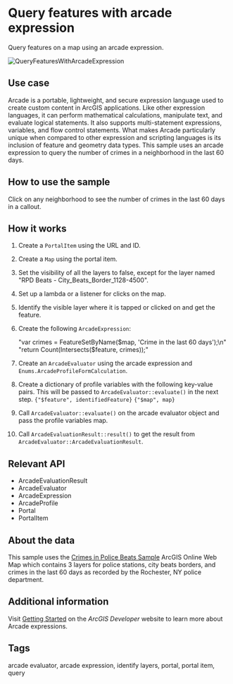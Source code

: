 # Query features with arcade expression

Query features on a map using an arcade expression.

![QueryFeaturesWithArcadeExpression](image.PNG)

## Use case
Arcade is a portable, lightweight, and secure expression language used to create custom content in ArcGIS applications. Like other expression languages, it can perform mathematical calculations, manipulate text, and evaluate logical statements. It also supports multi-statement expressions, variables, and flow control statements. What makes Arcade particularly unique when compared to other expression and scripting languages is its inclusion of feature and geometry data types. This sample uses an arcade expression to query the number of crimes in a neighborhood in the last 60 days.

## How to use the sample
Click on any neighborhood to see the number of crimes in the last 60 days in a callout.

## How it works
1. Create a `PortalItem` using the URL and ID.
2. Create a `Map` using the portal item.
3. Set the visibility of all the layers to false, except for the layer named "RPD Beats  - City_Beats_Border_1128-4500".
4. Set up a lambda or a listener for clicks on the map.
5. Identify the visible layer where it is tapped or clicked on and get the feature.
6. Create the following `ArcadeExpression`:

    "var crimes = FeatureSetByName($map, 'Crime in the last 60 days');\n"
    "return Count(Intersects($feature, crimes));"

7. Create an `ArcadeEvaluator` using the arcade expression and `Enums.ArcadeProfileFormCalculation`.
8. Create a dictionary of profile variables with the following key-value pairs. This will be passed to `ArcadeEvaluator::evaluate()` in the next step.
         `{"$feature", identifiedFeature}`
         `{"$map", map}`

9. Call `ArcadeEvaluator::evaluate()` on the arcade evaluator object and pass the profile variables map.
10. Call `ArcadeEvaluationResult::result()` to get the result from `ArcadeEvaluator::ArcadeEvaluationResult`.

## Relevant API
* ArcadeEvaluationResult
* ArcadeEvaluator
* ArcadeExpression
* ArcadeProfile
* Portal
* PortalItem

## About the data
This sample uses the [Crimes in Police Beats Sample](https://www.arcgis.com/home/item.html?id=14562fced3474190b52d315bc19127f6) ArcGIS Online Web Map which contains 3 layers for police stations, city beats borders, and crimes in the last 60 days as recorded by the Rochester, NY police department.

## Additional information
Visit [Getting Started](https://developers.arcgis.com/arcade/) on the *ArcGIS Developer* website to learn more about Arcade expressions.

## Tags
arcade evaluator, arcade expression, identify layers, portal, portal item, query
